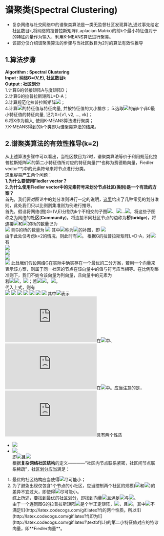 # 谱聚类(Spectral Clustering)  
+ 复杂网络与社交网络中的谱聚类算法是一类无监督社区发现算法,通过事先给定社区数目k,将网络的拉普拉斯矩阵(Laplacian Matrix)的前k个最小特征值对于的特征向量作为输入，利用K-MEANS算法进行聚类。  
+ 该部分仅介绍谱聚类算法的步骤与当社区数目为2时的算法有效性推导  
## 1.算法步骤  
**Algorithm : Spectral Clustering**  
**Input : 网络G=(V,E), 社区数目k**  
**Output : 社区划分**  
1.计算G的邻接矩阵A与度矩阵D；  
2.计算G的拉普拉斯矩阵L=D-A；  
3.计算规范化拉普拉斯矩阵![](http://latex.codecogs.com/gif.latex?L{}'=D^{-1/2}LD^{-1/2})；  
4.计算![](http://latex.codecogs.com/gif.latex?L{}')的特征值与特征向量, 并按特征值的大小排序；
5.选取![](http://latex.codecogs.com/gif.latex?L{}')的前k个非0最小特征值的特征向量, 记为X=[v1, v2, ..., vk]；  
6.将X作为输入, 使用K-MEANS算法进行聚类；  
7.K-MEANS得到的k个类即为谱聚类算法的结果。  
## 2.谱聚类算法的有效性推导(k=2)
从上述算法步骤中可以看出，当社区数目为2时，谱聚类算法等价于利用规范化拉普拉斯矩阵![](http://latex.codecogs.com/gif.latex?L{}')的第二小特征值所对应的特征向量(**也称为费德勒向量，Fiedler vector**)中的元素符号来将节点进行分类。  
这里容易产生两个问题：  
**1.为什么要使用Fiedler vector？**  
**2.为什么使用Fiedler vector中的元素符号来划分节点社区(类别)是一个有效的方案？**  
首先，我们要对图论中的划分准则进行一定的说明，[这里](https://wenku.baidu.com/view/549bfe7a66ec102de2bd960590c69ec3d4bbdb46.html)给出了几种常见的划分准则，此处我们只以比例割集准则为例进行推导。  
首先，假设将网络(图)G=(V,E)分割为k个不相交的子图![](http://latex.codecogs.com/gif.latex?C_{1})、![](http://latex.codecogs.com/gif.latex?C_{2})...![](http://latex.codecogs.com/gif.latex?C_{k})，将这些子图称之为网络的**社区**(**Community**)。将连接不同社区节点的边称为**桥**(**bridge**)，将连接![](http://latex.codecogs.com/gif.latex?C_{i})和![](http://latex.codecogs.com/gif.latex?C_{j})的桥的数量记为  
![](http://latex.codecogs.com/gif.latex?W(C_{i},C_{j})=\sum_{i\in\C_{i},j\in\C_{j}}a_{ij})  
则G的桥的数量为  
![](http://latex.codecogs.com/gif.latex?bridge(C_{1},C_{2},...,C_{k})=\frac{1}{2}\sum_{i=1}^{k}W(C_{i},\bar{C_{i}}))  
其中![](http://latex.codecogs.com/gif.latex?\bar{C_{i}})称为![](http://latex.codecogs.com/gif.latex?C_{i})的补图，即
![](http://latex.codecogs.com/gif.latex?C_{i}\cup\bar{C_{i}}=G)  
由于此处仅考虑k=2的情况，则此时有![](http://latex.codecogs.com/gif.latex?bridge(C_{1},C_{2})=W(C_{1},C_{2}))。  
根据G的拉普拉斯矩阵L=D-A，对![](http://latex.codecogs.com/gif.latex?\forall\textbf{x}\in\textbf{R}^{n})有  
![](http://latex.codecogs.com/gif.latex?\textbf{x}^{T}\textbf{L}\textbf{x}=\textbf{x}^{T}(\textbf{D}-\textbf{A})\textbf{x}=\textbf{x}^{T}\textbf{D}\textbf{x}-\textbf{x}^{T}\textbf{A}\textbf{x}=\sum_{i=1}^{n}d_{i}x_{i}^{2}-\sum_{i,j=1}^{n}a_{ij}x_{i}x_{j})  
![](http://latex.codecogs.com/gif.latex?=\frac{1}{2}\left[\sum_{i=1}^{n}d_{i}x_{i}^{2}-2\sum_{i=1}^{n}\sum_{j=1}^{n}a_{ij}x_{i}x_{j}+\sum_{i=1}^{n}d_{i}x_{i}^{2}\right])  
![](http://latex.codecogs.com/gif.latex?=\frac{1}{2}\left[\sum_{i=1}^{n}\sum_{j=1}^{n}a_{ij}x_{i}^{2}-2\sum_{i=1}^{n}\sum_{j=1}^{n}a_{ij}x_{i}x_{j}+\sum_{i=1}^{n}\sum_{j=1}^{n}a_{ij}x_{j}^{2}\right])  
![](http://latex.codecogs.com/gif.latex?=\frac{1}{2}\sum_{i=1}^{n}\sum_{j=1}^{n}a_{ij}(x_{i}-x_{j})^{2})  
此处我们假设网络G在实际中确实存在一个最优的二分方案，若用一个向量来表示该方案，则属于同一社区的节点在该向量中的值与符号应当相等。在比例割集准则下，我们不妨令该向量为列向量，且向量中的元素为  
若![](http://latex.codecogs.com/gif.latex?i\in)![](http://latex.codecogs.com/gif.latex?C_{1})，![](http://latex.codecogs.com/gif.latex?f_{i}=\sqrt{\frac{\left|C_{2}\right|}{\left|C_{1}\right|}})；若![](http://latex.codecogs.com/gif.latex?i\in)![](http://latex.codecogs.com/gif.latex?C_{2})，![](http://latex.codecogs.com/gif.latex?f_{i}=-\sqrt{\frac{\left|C_{1}\right|}{\left|C_{2}\right|}})。  
代入上式，则有  
![](http://latex.codecogs.com/gif.latex?f^{T}\textbf{L}f=\frac{1}{2}\sum_{i,j=1}^{n}a_{ij}(f_{i}-f_{j})^{2})  
![](http://latex.codecogs.com/gif.latex?=\frac{1}{2}\sum_{C_{1},C_{2}}a_{ij}(f_{i}-f_{j})^{2}+\frac{1}{2}\sum_{C_{2},C{1}}a_{ij}(f_{i}-f_{j})^{2})  
![](http://latex.codecogs.com/gif.latex?=\frac{1}{2}\sum_{C_{1},C_{2}}a_{ij}\left(\sqrt{\frac{\left|C_{2}\right|}{\left|C_{1}\right|}}+\sqrt{\frac{\left|C_{1}\right|}{\left|C_{2}\right|}}\right)^{2}+\frac{1}{2}\sum_{C_{2},C{1}}a_{ij}\left(-\sqrt{\frac{\left|C_{1}\right|}{\left|C_{2}\right|}}-\sqrt{\frac{\left|C_{2}\right|}{\left|C_{1}\right|}}\right)^{2})  
![](http://latex.codecogs.com/gif.latex?=\frac{1}{2}\sum_{C_{1},C_{2}}a_{ij}\left(\frac{\left|C_{2}\right|}{\left|C_{1}\right|}+\frac{\left|C_{1}\right|}{\left|C_{2}\right|}+2\right))  
![](http://latex.codecogs.com/gif.latex?=\frac{1}{2}\sum_{C_{1},C_{2}}a_{ij}\left(\frac{\left|C_{2}\right|+\left|C_{1}\right|}{\left|C_{1}\right|}+\frac{\left|C_{1}\right|+\left|C_{2}\right|}{\left|C_{2}\right|}\right))  
![](http://latex.codecogs.com/gif.latex?=\left(\left|C_{1}\right|+\left|C_{2}\right|\right)\left(\frac{1}{\left|C_{1}\right|}+\frac{1}{\left|C_{2}\right|}\right)\sum_{C_{1},C_{2}}a_{ij})  
![](http://latex.codecogs.com/gif.latex?=n\left(\frac{1}{\left|C_{1}\right|}+\frac{1}{\left|C_{2}\right|}\right)bridge(C_{1},C_{2}))  
其中![](http://latex.codecogs.com/gif.latex?\sum_{C_{1},C_{2}}a_{ij})表示![](http://latex.codecogs.com/gif.latex?i)在![](http://latex.codecogs.com/gif.latex?C_{1})中、![](http://latex.codecogs.com/gif.latex?j)在![](http://latex.codecogs.com/gif.latex?C_{2})中。应当注意的是，![](http://latex.codecogs.com/gif.latex?f)具有两个性质  
+ ![](http://latex.codecogs.com/gif.latex?\sum_{i=1}^{n}f_{i}=\sum_{C_{1}}f_{i}+\sum_{C_{2}}f_{i}=\left|C_{1}\right|\cdot\sqrt{\frac{\left|C_{2}\right|}{\left|C_{1}\right|}}-\left|C_{2}\right|\cdot\sqrt{\frac{\left|C_{2}\right|}{\left|C_{1}\right|}}=0)  
+ ![](http://latex.codecogs.com/gif.latex?\left||f\right||_{2}=\sum_{i=1}^{n}f_{i}^{2}=\sum_{C_{1}}\frac{\left|C_{2}\right|}{\left|C_{1}\right|}+\sum_{C_{2}}\frac{\left|C_{1}\right|}{\left|C_{2}\right|}=\left|C_{2}\right|+\left|C_{1}\right|=n)  
即![](http://latex.codecogs.com/gif.latex?f^{T}\cdot\textbf{1}=0)且![](http://latex.codecogs.com/gif.latex?\left||f\right||_{2}=n)  
根据**复杂网络社区结构**的定义————“社区内节点联系紧密，社区间节点联系稀疏”，社区划分应当满足：  
1) 最优的社区结构应当使得![](http://latex.codecogs.com/gif.latex?bridge(C_{1},C_{2}))尽可能小；  
2) 为了避免出现仅包含1个节点的小社区，应当控制两个社区的规模(![](http://latex.codecogs.com/gif.latex?\left|C_{1}\right|)和![](http://latex.codecogs.com/gif.latex?\left|C_{2}\right|))的差异不宜过大，即使得![](http://latex.codecogs.com/gif.latex?\frac{1}{\left|C_{1}\right|}+\frac{1}{\left|C_{2}\right|})尽可能小。  
综上所述，要找到最优的社区划分，即找到向量![](http://latex.codecogs.com/gif.latex?f=argminf^{T}\textbf{L}f)且满足![](http://latex.codecogs.com/gif.latex?f^{T}\cdot\textbf{1}=0)与![](http://latex.codecogs.com/gif.latex?\left||f\right||_{2}=n)。  
由于一个连同图G的拉普拉斯矩阵![](http://latex.codecogs.com/gif.latex?\textbf{L})是个半正定矩阵，![](http://latex.codecogs.com/gif.latex?r(\textbf{L})=n-1)，且![](http://latex.codecogs.com/gif.latex?\textbf{L1}=0)，其中![](http://latex.codecogs.com/gif.latex?\textbf{1}=(1,1,...,1))不满足![](http://latex.codecogs.com/gif.latex?f)的两个性质，所以![](http://latex.codecogs.com/gif.latex?f)即为![](http://latex.codecogs.com/gif.latex?\textbf{L})的第二小特征值对应的特诊向量，即**Fiedler向量**。
